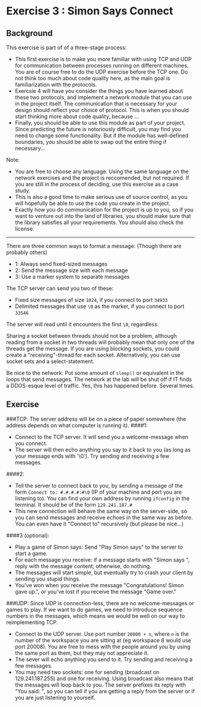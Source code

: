 Exercise 3 : Simon Says Connect
===============================

Background
----------

This exercise is part of of a three-stage process:
 - This first exercise is to make you more familiar with using TCP and UDP for communication between processes running on different machines. You are of course free to do the UDP exercise before the TCP one. Do not think too much about code quality here, as the main goal is familiarization with the protocols.
 - Exercsie 4 will have you consider the things you have learned about these two protocols, and implement a network module that you can use in the project itself. The communication that is necessary for your design should reflect your choice of protocol. This is when you should start thinking more about code quality, because ...
 - Finally, you should be able to use this module as part of your project. Since predicting the future is notoriously difficult, you may find you need to change some functionality. But if the module has well-defined boundaries, you should be able to swap out the entire thing if necessary...


Note: 
 - You are free to choose any language. Using the same language on the network exercises and the project is reccomended, but not required. If you are still in the process of deciding, use this exercise as a case study.
 - This is also a good time to make serious use of source control, as you will hopefully be able to use the code you create in the project.
 - Exactly how you do communication for the project is up to you, so if you want to venture out into the land of libraries, you should make sure that the library satisfies all your requirements. You should also check the license.
 
___

There are three common ways to format a message: (Though there are probably others)
 - 1: Always send fixed-sized messages
 - 2: Send the message size with each message
 - 3: Use a marker system to separate messages 

The TCP server can send you two of these:
 - Fixed size messages of size `1024`, if you connect to port `34933`
 - Delimited messages that use `\0` as the marker, if you connect to port `33546`
 
The server will read until it encounters the first `\0`, regardless.

Sharing a socket between threads should not be a problem, although reading from a socket in two threads will probably mean that only one of the threads get the message. If you are using blocking sockets, you could create a "receiving"-thread for each socket. Alternatively, you can use socket sets and a select-statement.

Be nice to the network: Put some amount of `sleep()` or equivalent in the loops that send messages. The network at the lab will be shut off if IT finds a DDOS-esque level of traffic. Yes, this has happened before. Several times.
    
    
Exercise
--------

###TCP:
The server address will be on a piece of paper somewhere (the address depends on what computer is running it).
####1:
 - Connect to the TCP server. It will send you a welcome-message when you connect.
 - The server will then echo anything you say to it back to you (as long as your message ends with '\0'). Try sending and receiving a few messages.
 
####2:
 - Tell the server to connect back to you, by sending a message of the form `Connect to: #.#.#.#:#\0` (IP of your machine and port you are listening to). You can find your own address by running `ifconfig` in the terminal. It should be of the form `129.241.187.#`
 - This new connection will behave the same way on the server-side, so you can send messages and receive echoes in the same way as before. You can even have it "Connect to" recursively (but please be nice...)
 
####3 (optional):
 - Play a game of Simon says: Send "Play Simon says" to the server to start a game.
 - For each message you receive: if a message starts with "Simon says ", reply with the message content; otherwise, do nothing.
 - The messages will start simple, but eventually try to crash your client by sending you stupid things.
 - You've won when you receive the message "Congratulations! Simon gave up.", or you've lost if you receive the message "Game over."
        
        
###UDP:
Since UDP is connection-less, there are no welcome-messages or games to play. If we want to do games, we need to introduce sequence numbers in the messages, which means we would be well on our way to reimplementing TCP.
 - Connect to the UDP server. Use port number `20000 + n`, where `n` is the number of the workspace you are sitting at (eg workspace 8 would use port 20008). You are free to mess with the people around you by using the same port as them, but they may not appreciate it.
 - The sever will echo anything you send to it. Try sending and receiving a few messages.
 - You may need two sockets: one for sending (broadcast on 129.241.187.255) and one for receiving. Using broadcast also means that the messages will loop back to you. The server prefixes its reply with "You said: ", so you can tell if you are getting a reply from the server or if you are just listening to yourself.
 
 
 
 
 
 
 
 
 
 
 
 
 
 
 
 
